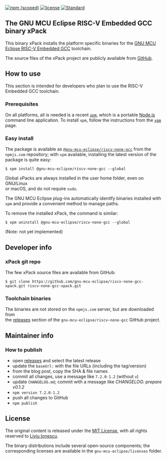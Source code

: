 [![npm (scoped)](https://img.shields.io/npm/v/@gnu-mcu-eclipse/riscv-none-gcc.svg)](https://www.npmjs.com/package/@gnu-mcu-eclipse/riscv-none-gcc) 
[![license](https://img.shields.io/github/license/gnu-mcu-eclipse/riscv-none-gcc-xpack.svg)](https://github.com/gnu-mcu-eclipse/riscv-none-gcc-xpack/blob/xpack/LICENSE) 
[![Standard](https://img.shields.io/badge/code_style-standard-brightgreen.svg)](https://standardjs.com/)


## The GNU MCU Eclipse RISC-V Embedded GCC binary xPack

This binary xPack installs the platform specific binaries for the
[GNU MCU Eclipse RISC-V Embedded GCC](https://github.com/gnu-mcu-eclipse/riscv-none-gcc)
toolchain.

The source files of the xPack project are publicly available from 
[GitHub](https://github.com/gnu-mcu-eclipse/riscv-none-gcc-xpack).

## How to use

This section is intended for developers who plan to use the 
RISC-V Embedded GCC toolchain.

### Prerequisites

On all platforms, all is needed is a recent 
[`xpm`](https://www.npmjs.com/package/xpm), which is a portable 
[Node.js](https://nodejs.org) command line application. To install 
`xpm`, follow the instructions from the 
[`xpm`](https://www.npmjs.com/package/xpm) page.

### Easy install

The package is available as [`@gnu-mcu-eclipse/riscv-none-gcc`](https://www.npmjs.com/package/gnu-mcu-eclipse/riscv-none-gcc)
from the `npmjs.com` repository; with `xpm` available, installing 
the latest version of the package is quite easy:

```console
$ xpm install @gnu-mcu-eclipse/riscv-none-gcc --global
```

Global xPacks are always installed in the user home folder, even on GNU/Linux  
or macOS, and do not require `sudo`.

The GNU MCU Eclipse plug-ins automatically identify binaries installed with
`xpm` and provide a convenient method to manage paths.

To remove the installed xPack, the command is similar:

```console
$ xpm uninstall @gnu-mcu-eclipse/riscv-none-gcc --global
```

(Note: not yet implemented)

## Developer info

### xPack git repo

The few xPack source files are available from GitHub:

```console
$ git clone https://github.com/gnu-mcu-eclipse/riscv-none-gcc-xpack.git riscv-none-gcc-xpack.git
```

### Toolchain binaries

The binaries are not stored on the `npmjs.com` server, but are downloaded from  
the [releases](https://github.com/gnu-mcu-eclipse/riscv-none-gcc/releases) 
section of the `gnu-mcu-eclipse/riscv-none-gcc` GitHub project.

## Maintainer info

### How to publish

* open [releases](https://github.com/gnu-mcu-eclipse/riscv-none-gcc/releases) 
and select the latest release
* update the `baseUrl:` with the file URLs (including the tag/version)
* from the blog post, copy the SHA & file names
* commit all changes, use a message like `7.2.0-1.2` (without `v`)
* update `CHANGELOG.md`; commit with a message like _CHANGELOG: prepare v0.1.2_
* `npm version 7.2.0-1.2`
* push all changes to GitHub
* `npm publish`

## License

The original content is released under the 
[MIT License](https://opensource.org/licenses/MIT), with all rights 
reserved to [Liviu Ionescu](https://github.com/ilg-ul).

The binary distributions include several open-source components; the
corresponding licenses are available in the `gnu-mcu-eclipse/licenses`
folder.
